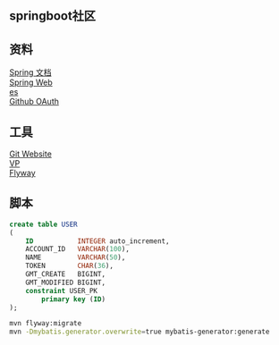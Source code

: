 ## springboot社区  

## 资料  
[Spring 文档](https://spring.io/guides)  
[Spring Web](https://spring.io/guides/gs/serving-web-content/)  
[es](https://elasticsearch.cn/explore)  
[Github OAuth](https://developer.github.com/apps/building-oauth-apps/creating-an-oauth-app/)  


## 工具  
[Git Website](https://git-scm.com/download)  
[VP](https://www.visual-paradigm.com)  
[Flyway](https://flywaydb.org/getstarted/firststeps/maven)

## 脚本  
```sql
create table USER
(
    ID           INTEGER auto_increment,
    ACCOUNT_ID   VARCHAR(100),
    NAME         VARCHAR(50),
    TOKEN        CHAR(36),
    GMT_CREATE   BIGINT,
    GMT_MODIFIED BIGINT,
    constraint USER_PK
        primary key (ID)
);
```  
```bash
mvn flyway:migrate  
mvn -Dmybatis.generator.overwrite=true mybatis-generator:generate
```
